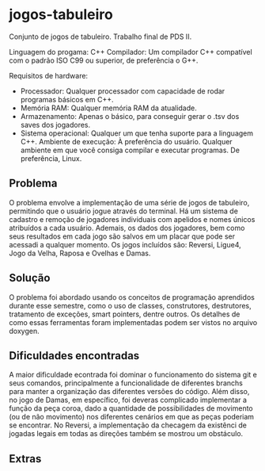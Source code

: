 # jogos-tabuleiro
Conjunto de jogos de tabuleiro. Trabalho final de PDS II.

Linguagem do progama: C++
Compilador: Um compilador C++ compatível com o padrão ISO C99 ou superior, de preferência o G++.

Requisitos de hardware:
- Processador: Qualquer processador com capacidade de rodar programas básicos em C++.
- Memória RAM: Qualquer memória RAM da atualidade.
- Armazenamento: Apenas o básico, para conseguir gerar o .tsv dos saves dos jogadores.
- Sistema operacional: Qualquer um que tenha suporte para a linguagem C++.
Ambiente de execução: À preferência do usuário. Qualquer ambiente em que você consiga compilar e executar programas. De preferência, Linux.

## Problema
O problema envolve a implementação de uma série de jogos de tabuleiro, permitindo que o usuário jogue através do terminal. Há um sistema de cadastro e remoção de jogadores individuais com apelidos e nomes únicos atribuídos a cada usuário. Ademais, os dados dos jogadores, bem como seus resultados em cada jogo são salvos em um placar que pode ser acessadi a qualquer momento. Os jogos incluídos são: Reversi, Ligue4, Jogo da Velha, Raposa e Ovelhas e Damas.

## Solução
O problema foi abordado usando os conceitos de programação aprendidos durante esse semestre, como o uso de classes, construtores, destrutores, tratamento de exceções, smart pointers, dentre outros. Os detalhes de como essas ferramentas foram implementadas podem ser vistos no arquivo doxygen.

## Dificuldades encontradas
A maior dificuldade econtrada foi dominar o funcionamento do sistema git e seus comandos, principalmente a funcionalidade de diferentes branchs para manter a organização das diferentes versões do código. Além disso, no jogo de Damas, em específico, foi deveras complicado implementar a função da peça coroa, dado a quantidade de possibilidades de movimento (ou de não movimento) nos diferentes cenários em que as peças poderiam se encontrar. No Reversi, a implementação da checagem da existênci de jogadas legais em todas as direções também se mostrou um obstáculo.


## Extras
